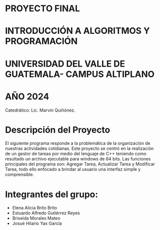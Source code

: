 # PROYECTO FINAL 
# INTRODUCCIÓN A ALGORITMOS Y PROGRAMACIÓN
# UNIVERSIDAD DEL VALLE DE GUATEMALA- CAMPUS ALTIPLANO
# AÑO 2024

Catedrático: Lic. Marvin Quiñónez.

# Descripción del Proyecto
El siguiente programa responde a la problemática de la organización de nuestras actividades cotidianas. Este proyecto se centró en la realización de un gestor de tareas por medio del lenguaje de C++ teniendo como resultado un archivo ejecutable para windows de 64 bits. Las funciones principales del programa son: Agregar Tarea, Actualizar Tarea y Modificar Tarea, todo ello enfocado a brindar al usuario una interfaz simple y comprensible.

# Integrantes del grupo: 
- Elena Alicia Brito Brito
- Estuardo Alfredo Gutiérrez Reyes
- Briseida Morales Mateo
- Josué Hilario Yax García

